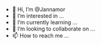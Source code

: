 - 👋 Hi, I’m @Jannamor
- 👀 I’m interested in ...
- 🌱 I’m currently learning ...
- 💞️ I’m looking to collaborate on ...
- 📫 How to reach me ...

<!---
Jannamor/Jannamor is a ✨ special ✨ repository because its `README.md` (this file) appears on your GitHub profile.
You can click the Preview link to take a look at your changes.
--->
